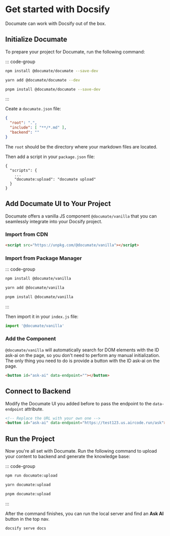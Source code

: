 # Get started with Docsify

Documate can work with Docsify out of the box. 

## Initialize Documate

To prepare your project for Documate, run the following command:

::: code-group

```bash [npm]
npm install @documate/documate --save-dev
```

```bash [yarn]
yarn add @documate/documate --dev
```

```bash [pnpm]
pnpm install @documate/documate --save-dev
```

:::

Ceate a `documate.json` file:

```json
{
  "root": ".",
  "include": [ "**/*.md" ],
  "backend": ""
}
```

The `root` should be the directory where your markdown files are located.

Then add a script in your `package.json` file:

```json{4}
{
  "scripts": {
    ...
    "documate:upload": "documate upload"
  }
}
```

## Add Documate UI to Your Project

Documate offers a vanilla JS component `@documate/vanilla` that you can seamlessly integrate into your Docsify project.

### Import from CDN

```html
<script src="https://unpkg.com/@documate/vanilla"></script>
```

### Import from Package Manager

::: code-group

```bash [npm]
npm install @documate/vanilla
```

```bash [yarn]
yarn add @documate/vanilla
```

```bash [pnpm]
pnpm install @documate/vanilla
```

:::

Then import it in your `index.js` file:

```js
import '@documate/vanilla'
```

### Add the Component

`@documate/vanilla` will automatically search for DOM elements with the ID ask-ai on the page, so you don't need to perform any manual initialization. The only thing you need to do is provide a button with the ID ask-ai on the page.

```html
<button id="ask-ai" data-endpoint=""></button>
```

## Connect to Backend

<!--@include: ../_partials/_connect-backend.md-->

Modify the Documate UI you added before to pass the endpoint to the `data-endpoint` attribute.

```html
<!-- Replace the URL with your own one -->
<button id="ask-ai" data-endpoint="https://test123.us.aircode.run/ask">Ask AI</button>
```

## Run the Project

Now you're all set with Documate. Run the following command to upload your content to backend and generate the knowledge base:

::: code-group

```bash [npm]
npm run documate:upload
```

```bash [yarn]
yarn documate:upload
```

```bash [pnpm]
pnpm documate:upload
```

:::

After the command finishes, you can run the local server and find an __Ask AI__ button in the top nav.

```bash
docsify serve docs
```
